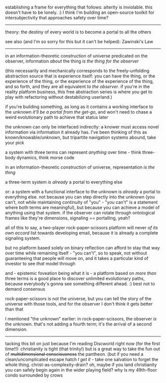 establishing a frame for everything that follows: alterity is inviolable. this doesn't have to be lonely. :) I think I'm building an open-source toolkit for intersubjectivity that approaches safety over time?

---

theory: the destiny of every world is to become a portal to all the others

see also (and I'm so sorry for this but it can't be helped): Zawinski's Law

---

in an information-theoretic construction of universe predicated on the observer, information *about* the thing *is the thing for the observer*

(this necessarily and mechanically corresponds to the freely-unfolding abstraction source that is experience itself: you can have the thing, or the experience of the thing, or the experience of the experience of the thing, and so forth, and they are all equivalent *to the observer*. if you're in the reality platform business, this free abstraction series is where you get to play with refactoring without destabilizing userland.)

if you're building something, as long as it contains a working interface to the unknown *it'll be a portal from the get-go*, and won't need to chase a weird evolutionary path to achieve that status later

the unknown can only be interfaced indirectly: a knower must access novel information via information it already has. I've been thinking of this as known/knowable/unknown, but tripartite navigation systems abound, take your pick

a system with three terms can represent *anything* over time - think three-body dynamics, think morse code

in an information-theoretic construction of universe, representation *is the thing*

a three-term system *is already* a portal to everything else

or: a system with a functional interface to the unknown is *already* a portal to everything else. not because you can step directly into the unknown (you can't, not while maintaining continuity of "you" - "you can't" is a statement where both terms are meaningful), but because you can achieve a model of anything using that system. if the observer can rotate through ontological frames like they're dimensions, signaling == portalling, yeah?

all of this to say, a two-player rock-paper-scissors platform will never *of its own accord* list towards developing email, because it is already a complete signaling system.

but no platform based solely on binary reflection can afford to stay that way over time while remaining itself - "you can't", so to speak, not without guaranteeing that people will move on, and it takes a particular kind of investor to see *that* model through

and - epistemic foveation being what it is - a platform based on *more than* three terms is a good place to discover unlimited evolutionary paths, because everybody's gonna see something different ahead. :) best not to demand consensus

rock-paper-scissors is not the universe, but you can tell the story of the universe with those tools, and for the observer I don't think it gets better than that

I mentioned "the unknown" earlier: in rock-paper-scissors, the observer *is* the unknown. that's not adding a fourth term; it's the arrival of a second dimension.

---

tacking this bit on just because I'm reading Discworld right now (for the first time!!): christianity is tight (that trinity!) but is a great way to take the fun out of ~~multidimensional consciousness~~ the pantheon. (but if you need a clean/uncomplicated escape hatch *I get it* - take one salvation to forget the whole thing. christ-as-complexity-drain? oh, maybe if you land christianity you can safely begin again in the wider playing field? why is my 49th-floor condo surrounded by crows
